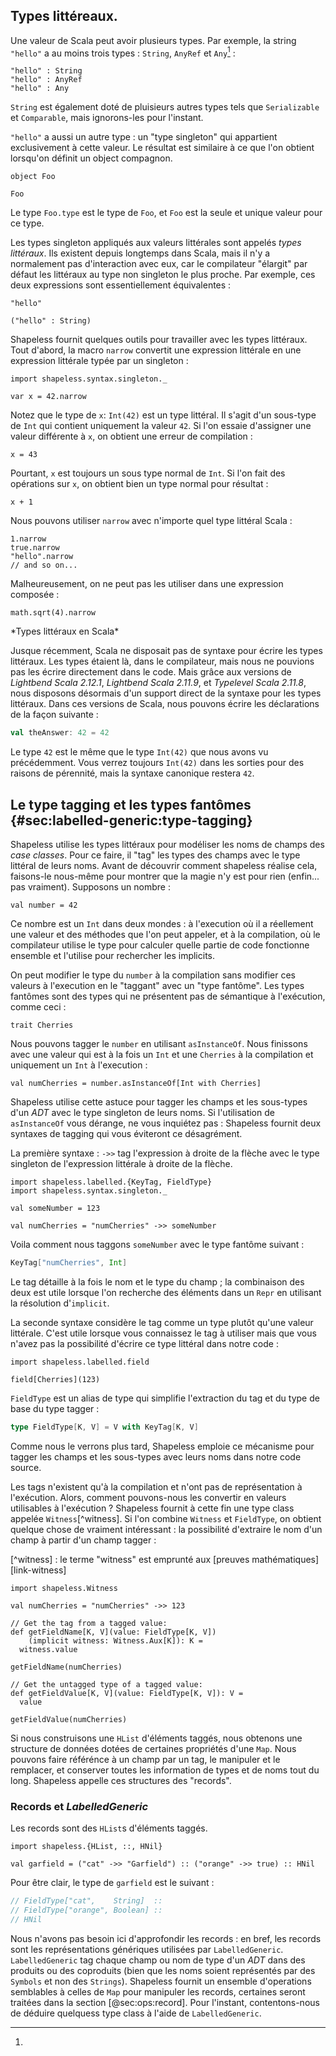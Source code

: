 ## Types littéreaux.

Une valeur de Scala peut avoir plusieurs types.
Par exemple, la string `"hello"` a au moins trois types :
`String`, `AnyRef` et `Any`[^multiple-inheritance] :

```tut:book
"hello" : String
"hello" : AnyRef
"hello" : Any
```

[^multiple-inheritance]:
`String` est également doté de pluisieurs autres types tels que
`Serializable` et `Comparable`, mais ignorons-les pour l'instant.

`"hello"` a aussi un autre type :
un  "type singleton" qui appartient exclusivement à cette valeur.
Le résultat est similaire à ce que l'on obtient
lorsqu'on définit un object compagnon.

```tut:book:silent
object Foo
```

```tut:book
Foo
```

Le type `Foo.type` est le type de `Foo`,
et `Foo` est la seule et unique valeur pour ce type.

Les types singleton appliqués aux valeurs littérales sont appelés *types littéraux*.
Ils existent depuis longtemps dans Scala,
mais il n'y a normalement pas d'interaction avec eux, car le compilateur "élargit" par défaut les littéraux au type non singleton le plus proche.
Par exemple, ces deux expressions sont essentiellement équivalentes :


```tut:book
"hello"

("hello" : String)
```

Shapeless fournit quelques outils pour travailler avec les types littéraux.
Tout d'abord, la macro `narrow` convertit
une expression littérale en une expression littérale typée par un singleton :


```tut:book:silent
import shapeless.syntax.singleton._
```

```tut:book
var x = 42.narrow
```

Notez que le type de `x`: `Int(42)` est un type littéral.
Il s'agit d'un sous-type de `Int` qui contient uniquement la valeur `42`.
Si l'on essaie d'assigner une valeur différente à `x`,
on obtient une erreur de compilation :

```tut:book:fail
x = 43
```

Pourtant, `x` est toujours un sous type normal de `Int`.
Si l'on fait des opérations sur `x`, on obtient bien un type normal pour résultat :

```tut:book
x + 1
```

Nous pouvons utiliser `narrow` avec n'importe quel type littéral Scala :

```tut:book
1.narrow
true.narrow
"hello".narrow
// and so on...
```

Malheureusement, on ne peut pas les utiliser dans une expression composée :

```tut:book:fail
math.sqrt(4).narrow
```

<div class="callout callout-info">
*Types littéraux en Scala*

Jusque récemment, Scala ne disposait pas de syntaxe pour écrire les types littéraux.
Les types étaient là, dans le compilateur, mais nous ne pouvions pas les écrire directement dans le code.
Mais grâce aux versions de *Lightbend Scala 2.12.1*, *Lightbend Scala 2.11.9*,
et *Typelevel Scala 2.11.8*, nous disposons désormais d'un support direct de la syntaxe pour les types littéraux.
Dans ces versions de Scala, nous pouvons écrire les déclarations de la façon suivante :

```scala
val theAnswer: 42 = 42
```
Le type `42` est le même que le type `Int(42)` que nous avons vu précédemment.
Vous verrez toujours `Int(42)` dans les sorties pour des raisons de pérennité,
mais la syntaxe canonique restera `42`.

</div>

## Le type tagging et les types fantômes {#sec:labelled-generic:type-tagging}

Shapeless utilise les types littéraux pour modéliser les noms de champs des *case classes*.
Pour ce faire, il "tag" les types des champs avec le type littéral de leurs noms.
Avant de découvrir comment shapeless réalise cela, faisons-le nous-même pour montrer que la magie n'y est pour rien
(enfin... pas vraiment).
Supposons un nombre :

```tut:book:silent
val number = 42
```
Ce nombre est un `Int` dans deux mondes :
à l'execution où il a réellement une valeur
et des méthodes que l'on peut appeler,
et à la compilation, où le compilateur utilise
le type pour calculer quelle partie
de code fonctionne ensemble
et l'utilise pour rechercher les implicits.

On peut modifier le type du `number` à la compilation
sans modifier ces valeurs
à l'execution en le "taggant" avec un "type fantôme".
Les types fantômes sont des types qui
ne présentent pas de sémantique à l'exécution,
comme ceci :

```tut:book:silent
trait Cherries
```

Nous pouvons tagger le `number` en utilisant `asInstanceOf`.
Nous finissons avec une valeur qui est
à la fois un `Int` et une `Cherries` à la compilation
et uniquement un `Int` à l'execution :

```tut:book
val numCherries = number.asInstanceOf[Int with Cherries]
```

Shapeless utilise cette astuce pour tagger les champs et les sous-types d'un *ADT*
avec le type singleton de leurs noms.
Si l'utilisation de `asInstanceOf`
vous dérange, ne vous inquiétez pas :
Shapeless fournit deux syntaxes de
tagging qui vous éviteront ce désagrément.


La première syntaxe :  `->>`
tag l'expression à droite de la flèche avec
le type singleton de l'expression littérale à droite de la flèche.


```tut:book:silent
import shapeless.labelled.{KeyTag, FieldType}
import shapeless.syntax.singleton._

val someNumber = 123
```

```tut:book
val numCherries = "numCherries" ->> someNumber
```

Voila comment nous taggons `someNumber`
avec le type fantôme suivant :


```scala
KeyTag["numCherries", Int]
```

Le tag détaille à la fois le nom et le type du champ ;
la combinaison des deux est utile lorsque
l'on recherche des éléments dans un `Repr` en
utilisant la résolution d'`implicit`.

La seconde syntaxe considère le tag comme un type plutôt qu'une valeur littérale.
C'est utile lorsque vous connaissez le tag à utiliser
mais que vous n'avez pas la possibilité
d'écrire ce type littéral dans notre code :

```tut:book:silent
import shapeless.labelled.field
```

```tut:book
field[Cherries](123)
```

`FieldType` est un alias de type qui simplifie
l'extraction du tag et du type de base du type tagger :

```scala
type FieldType[K, V] = V with KeyTag[K, V]
```

Comme nous le verrons plus tard,
Shapeless emploie ce mécanisme pour tagger
les champs et les sous-types avec
leurs noms dans notre code source.


Les tags n'existent qu'à la compilation
et n'ont pas de représentation à l'exécution.
Alors, comment pouvons-nous les convertir en valeurs utilisables à l'exécution ?
Shapeless fournit à cette fin une type class appelée `Witness`[^witness].
Si l'on combine `Witness` et `FieldType`,
on obtient quelque chose de vraiment intéressant :
la possibilité d'extraire le nom d'un champ à partir d'un champ tagger :

[^witness] : le terme "witness" est emprunté aux [preuves mathématiques][link-witness]


```tut:book:silent
import shapeless.Witness
```

```tut:book
val numCherries = "numCherries" ->> 123
```

```tut:book:silent
// Get the tag from a tagged value:
def getFieldName[K, V](value: FieldType[K, V])
    (implicit witness: Witness.Aux[K]): K =
  witness.value
```

```tut:book
getFieldName(numCherries)
```

```tut:book:silent
// Get the untagged type of a tagged value:
def getFieldValue[K, V](value: FieldType[K, V]): V =
  value
```

```tut:book
getFieldValue(numCherries)
```

Si nous construisons une `HList` d'éléments taggés,
nous obtenons une structure de données dotées de certaines propriétés d'une `Map`.
Nous pouvons faire référénce à un champ par un tag, le manipuler et le remplacer,
et conserver toutes les information de types et de noms tout du long.
Shapeless appelle ces structures des "records".

### Records et *LabelledGeneric*

Les records sont des `HList`s d'éléments taggés.

```tut:book:silent
import shapeless.{HList, ::, HNil}
```

```tut:book
val garfield = ("cat" ->> "Garfield") :: ("orange" ->> true) :: HNil
```

Pour être clair, le type de `garfield` est le suivant :

```scala
// FieldType["cat",    String]  ::
// FieldType["orange", Boolean] ::
// HNil
```

Nous n'avons pas besoin ici d'approfondir les records :
en bref, les records sont les représentations génériques utilisées par `LabelledGeneric`.
`LabelledGeneric` tag chaque champ ou nom de type d'un *ADT* dans des produits ou des coproduits
(bien que les noms soient représentés par des `Symbols` et non des `Strings`).
Shapeless fournit un ensemble d'operations semblables à celles de `Map` pour manipuler les records,
certaines seront traitées dans la section [@sec:ops:record].
Pour l'instant, contentons-nous de déduire quelquess type class à l'aide de  `LabelledGeneric`.
